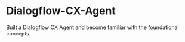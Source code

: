 # Dialogflow-CX-Agent
 Built a Dialogflow CX Agent and become familiar with the foundational concepts.
